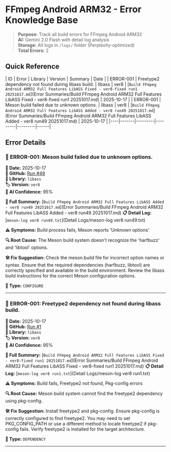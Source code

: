# FFmpeg Android ARM32 - Error Knowledge Base

> **Purpose:** Track all build errors for FFmpeg Android ARM32  
> **AI:** Gemini 2.0 Flash with detail log analysis  
> **Storage:** All logs in `/logs/` folder (Perplexity-optimized)  
> **Total Errors:** 2

## Quick Reference

| ID | Error | Library | Version | Summary | Date |
| ERROR-001 | Freetype2 dependency not found during libass build. | libass | ver8 | [`Build FFmpeg Android ARM32 Full Features LibASS Fixed - ver8-fixed run1 20251017.md`](Error Summaries/Build FFmpeg Android ARM32 Full Features LibASS Fixed - ver8-fixed run1 20251017.md) | 2025-10-17 |
| ERROR-001 | Meson build failed due to unknown options. | libass | ver8 | [`Build FFmpeg Android ARM32 Full Features LibASS Added - ver8 run49 20251017.md`](Error Summaries/Build FFmpeg Android ARM32 Full Features LibASS Added - ver8 run49 20251017.md) | 2025-10-17 |
|----|-------|---------|---------|---------|------|

## Error Details


### 🔴 ERROR-001: Meson build failed due to unknown options.

**📅 Date:** 2025-10-17  
**🔗 GitHub:** [Run #49](https://github.com/share-18001080/113/actions/runs/18579017038)  
**🎯 Library:** `libass`  
**🏷️ Version:** `ver8`  
**🤖 AI Confidence:** 95%

**📄 Full Summary:** [`Build FFmpeg Android ARM32 Full Features LibASS Added - ver8 run49 20251017.md`](Error Summaries/Build FFmpeg Android ARM32 Full Features LibASS Added - ver8 run49 20251017.md)
**📋 Detail Log:** [`meson-log ver8 run49.txt`](Detail Logs/meson-log ver8 run49.txt)

**⚠️ Symptoms:** Build process fails, Meson reports 'Unknown options'

**🔍 Root Cause:** The Meson build system doesn't recognize the 'harfbuzz' and 'libtool' options.

**🛠️ Fix Suggestion:** Check the meson.build file for incorrect option names or syntax. Ensure that the required dependencies (harfbuzz, libtool) are correctly specified and available in the build environment. Review the libass build instructions for the correct Meson configuration options.

**📝 Type:** `CONFIGURE`

---


### 🔴 ERROR-001: Freetype2 dependency not found during libass build.

**📅 Date:** 2025-10-17  
**🔗 GitHub:** [Run #1](https://github.com/share-18001080/113/actions/runs/18579522458)  
**🎯 Library:** `libass`  
**🏷️ Version:** `ver8`  
**🤖 AI Confidence:** 95%

**📄 Full Summary:** [`Build FFmpeg Android ARM32 Full Features LibASS Fixed - ver8-fixed run1 20251017.md`](Error Summaries/Build FFmpeg Android ARM32 Full Features LibASS Fixed - ver8-fixed run1 20251017.md)
**📋 Detail Log:** [`meson-log ver8 run1.txt`](Detail Logs/meson-log ver8 run1.txt)

**⚠️ Symptoms:** Build fails, Freetype2 not found, Pkg-config errors

**🔍 Root Cause:** Meson build system cannot find the freetype2 dependency using pkg-config.

**🛠️ Fix Suggestion:** Install freetype2 and pkg-config. Ensure pkg-config is correctly configured to find freetype2. You may need to set PKG_CONFIG_PATH or use a different method to locate freetype2 if pkg-config fails. Verify freetype2 is installed for the target architecture.

**📝 Type:** `DEPENDENCY`

---

